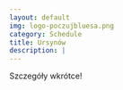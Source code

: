```yaml
---
layout: default
img: logo-poczujbluesa.png
category: Schedule
title: Ursynów
description: |
---
```

<!--czwartki 10:00 i 11:15 <br/><br/>
img: logo-terapeutyczna.png
title: Kawiarnia Terapeutyczna
<a href="https://www.google.pl/maps/dir/Home/Terapeutyczna+Kawiarnia,+Braci+Wag%C3%B3w,+Warsaw/@52.1987213,20.9485142,12z/data=!3m1!4b1!4m13!4m12!1m5!1m1!1s0x471ecb8761f3dffb:0x8b85050106c55791!2m2!1d20.987837!2d52.2492109!1m5!1m1!1s0x47192d7f145c0091:0x5dc4b5b7c52e8a14!2m2!1d21.0495893!2d52.1431577?hl=en">al. K.E.N. XYZ</a>, <br/>
Metro Stokłosy,  <br/>

Ursynów, Warszawa <br/><br/>-->
Szczegóły wkrótce!

